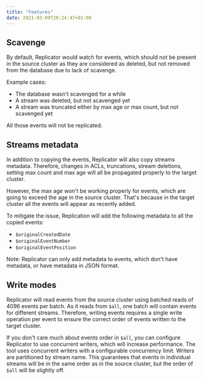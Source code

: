 ```yaml
---
title: "Features"
date: 2021-03-09T20:24:47+01:00
---
```


## Scavenge

By default, Replicator would watch for events, which should not be present in the source cluster as they are considered as deleted, but not removed from the database due to lack of scavenge.

Example cases:
- The database wasn't scavenged for a while
- A stream was deleted, but not scavenged yet
- A stream was truncated either by max age or max count, but not scavenged yet

All those events will not be replicated.

## Streams metadata

In addition to copying the events, Replicator will also copy streams metadata. Therefore, changes in ACLs, truncations, stream deletions, setting max count and max age will all be propagated properly to the target cluster.

However, the max age won't be working properly for events, which are going to exceed the age in the source cluster. That's because in the target cluster all the events will appear as recently added.

To mitigate the issue, Replication will add the following metadata to all the copied events:

- `$originalCreatedDate`
- `$originalEventNumber`
- `$originalEventPosition`

Note: Replicator can only add metadata to events, which don't have metadata, or have metadata in JSON format.

## Write modes

Replicator will read events from the source cluster using batched reads of 4096 events per batch. As it reads from `$all`, one batch will contain events for different streams. Therefore, writing events requires a single write operation per event to ensure the correct order of events written to the target cluster.

If you don't care much about events order in `$all`, you can configure Replicator to use concurrent writers, which will increase performance. The tool uses concurrent writers with a configurable concurrency limit. Writers are partitioned by stream name. This guarantees that events in individual streams will be in the same order as in the source cluster, but the order of `$all` will be slightly off.